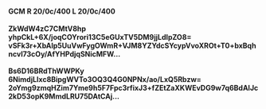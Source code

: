 #### GCM R 20/0c/400 L 20/0c/400
**ZkWdW4zC7CMtV8hp**<br/>**yhpCkL+6X/joqCOYrori13C5eGUxTV5DM9jjLdIpZO8=**<br/>**vSFk3r+XbAlp5UuVwFygOWmR+VJM8YZYdcSYcypVvoXROt+T0+bxBqhncvl73cOy/AfYHPdjqSNicMFW...**<br/><br/>
**Bs6D16BRdThWWPKy**<br/>**6NimdjLIxc8BipgWVTo3OQ3Q4G0NPNx/ao/LxQ5Rbzw=**<br/>**2oYmg9zmqHZim7Yme9h5F7Fpc3rfixJ3+fZEtZaXKWEvDG9w7q6BdAlJc2kD53opK9MmdLRU75DAtCAj...**